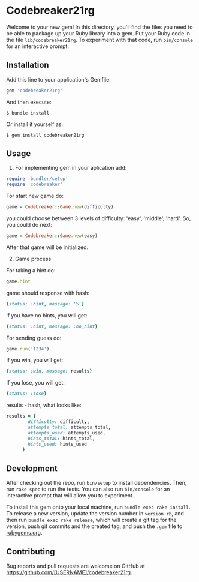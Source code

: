 # Codebreaker21rg

Welcome to your new gem! In this directory, you'll find the files you need to be able to package up your Ruby library into a gem. Put your Ruby code in the file `lib/codebreaker21rg`. To experiment with that code, run `bin/console` for an interactive prompt.

## Installation

Add this line to your application's Gemfile:

```ruby
gem 'codebreaker21rg'
```

And then execute:

    $ bundle install

Or install it yourself as:

    $ gem install codebreaker21rg

## Usage

1. For implementing gem in your aplication add:
```ruby
require 'bundler/setup'
require 'codebreaker'
```

For start new game do:
```ruby
game = Codebreaker::Game.new(difficulty)
```
you could choose between 3 levels of difficulty: 'easy', 'middle', 'hard'. So, you could do next:
```ruby
game = Codebreaker::Game.new(easy)
```
After that game will be initialized.

2. Game process

For taking a hint do:
```ruby
game.hint
```
game should response with hash:
```ruby
{status: :hint, message: '5'}
```
if you have no hints, you will get:
```ruby
{status: :hint, message: :no_hint}
```

For sending guess do:
```ruby
game.run('1234')
```

If you win, you will get:
```ruby
{status: :win, message: results}
```
If you lose, you will get:
```ruby
{status: :lose}
```


results - hash, what looks like:
```ruby
results = {
        difficulty: difficulty,
        attempts_total: attempts_total,
        attempts_used: attempts_used,
        hints_total: hints_total,
        hints_used: hints_used
      }
```

## Development

After checking out the repo, run `bin/setup` to install dependencies. Then, run `rake spec` to run the tests. You can also run `bin/console` for an interactive prompt that will allow you to experiment.

To install this gem onto your local machine, run `bundle exec rake install`. To release a new version, update the version number in `version.rb`, and then run `bundle exec rake release`, which will create a git tag for the version, push git commits and the created tag, and push the `.gem` file to [rubygems.org](https://rubygems.org).

## Contributing

Bug reports and pull requests are welcome on GitHub at https://github.com/[USERNAME]/codebreaker21rg.
